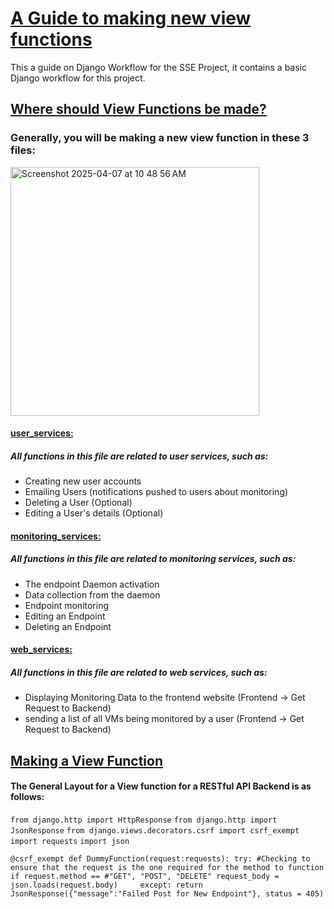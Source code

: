# <ins>A Guide to making new view functions </ins>
This a guide on Django Workflow for the SSE Project, it contains a basic Django workflow for this project.



##  <ins>Where should View Functions be made?<ins/>

### Generally, you will be making a new view function in these 3 files:

<img width="398" alt="Screenshot 2025-04-07 at 10 48 56 AM" src="https://github.com/user-attachments/assets/2b2618f3-5601-4120-811c-f3197321bfa0" />

####  <ins>user_services: <ins/>
##### All functions in this file are related to user services, such as:
- Creating new user accounts
- Emailing Users (notifications pushed to users about monitoring)
- Deleting a User (Optional)
- Editing a User's details (Optional)


####  <ins>monitoring_services: <ins/>
##### All functions in this file are related to monitoring services, such as:
- The endpoint Daemon activation
- Data collection from the daemon
- Endpoint monitoring
- Editing an Endpoint
- Deleting an Endpoint


####  <ins>web_services: <ins>
##### All functions in this file are related to web services, such as:
- Displaying Monitoring Data to the frontend website (Frontend -> Get Request to Backend)
- sending a list of all VMs being monitored by a user (Frontend -> Get Request to Backend)



##  <ins>Making a View Function<ins/>

####  The General Layout for a View function for a RESTful API Backend is as follows:



`from django.http import HttpResponse`
`from django.http import JsonResponse`
`from django.views.decorators.csrf import csrf_exempt`
`import requests`
`import json`

`@csrf_exempt
def DummyFunction(request:requests):
      try:
          #Checking to ensure that the request is the one required for the method to function
          if request.method == #"GET", "POST", "DELETE"
          request_body = json.loads(request.body)	 
      except:
      return JsonResponse({"message":"Failed Post for New Endpoint"}, status = 405)`





